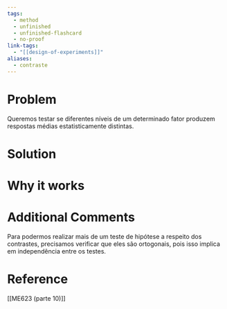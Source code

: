 ```yaml
---
tags:
  - method
  - unfinished
  - unfinished-flashcard
  - no-proof
link-tags:
  - "[[design-of-experiments]]"
aliases:
  - contraste
---
```

# Problem
Queremos testar se diferentes níveis de um determinado fator produzem respostas médias estatisticamente distintas.

# Solution


# Why it works


# Additional Comments
Para podermos realizar mais de um teste de hipótese a respeito dos contrastes, precisamos verificar que eles são ortogonais, pois isso implica em independência entre os testes.

# Reference
[[ME623 (parte 10)]]




